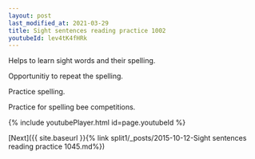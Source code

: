 ```yaml
---
layout: post
last_modified_at: 2021-03-29
title: Sight sentences reading practice 1002
youtubeId: lev4tK4fHRk
---
```

 
 
Helps to learn sight words and their spelling.

Opportunitiy to repeat the spelling. 

Practice spelling. 
 
Practice for spelling bee competitions. 
 
{% include youtubePlayer.html id=page.youtubeId %}
 
 

[Next]({{ site.baseurl }}{% link  split1/_posts/2015-10-12-Sight sentences reading practice 1045.md%})
 
